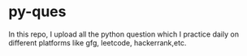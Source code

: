 # py-ques
In this repo, I upload all the python question which I practice daily on different platforms like gfg, leetcode, hackerrank,etc. 
